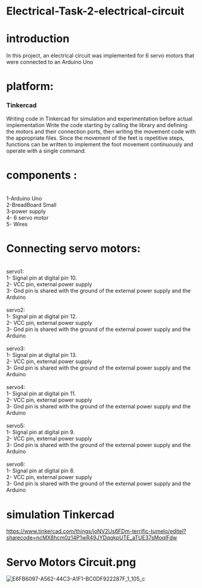  # Electrical-Task-2-electrical-circuit
 # introduction 
 
In this project, an electrical circuit was implemented for 6 servo motors that were connected to an Arduino Uno

# platform:
### Tinkercad
Writing code in Tinkercad for simulation and experimentation before actual implementation 
Write the code starting by calling the library and defining the motors and their connection ports, then writing the movement code with the appropriate files. Since the movement of the feet is repetitive steps, functions can be written to implement the foot movement continuously and operate with a single command.

# components :
<br>1-Arduino Uno
<br>2-BreadBoard Small
<br>3-power supply 
<br>4- 6 servo motor
<br>5- Wires

# Connecting servo motors:
<br>servo1:
<br>1- Signal pin at digital pin 10.
<br>2- VCC pin, external power supply 
<br>3- Gnd pin is shared with the ground of the external power supply and the Arduino
<br>
<br>servo2:
<br>1- Signal pin at digital pin 12.
<br>2- VCC pin, external power supply 
<br>3- Gnd pin is shared with the ground of the external power supply and the Arduino
<br>
<br>servo3:
<br>1- Signal pin at digital pin 13.
<br>2- VCC pin, external power supply 
<br>3- Gnd pin is shared with the ground of the external power supply and the Arduino
<br>
<br>servo4:
<br>1- Signal pin at digital pin 11.
<br>2- VCC pin, external power supply 
<br>3- Gnd pin is shared with the ground of the external power supply and the Arduino
<br>
<br>servo5:
<br>1- Signal pin at digital pin 9.
<br>2- VCC pin, external power supply 
<br>3- Gnd pin is shared with the ground of the external power supply and the Arduino
<br>
<br>servo6:
<br>1- Signal pin at digital pin 8.
<br>2- VCC pin, external power supply 
<br>3- Gnd pin is shared with the ground of the external power supply and the Arduino
<br>


# simulation Tinkercad 
https://www.tinkercad.com/things/joNV2Us6FDm-terrific-tumelo/editel?sharecode=ncMX8hcm0z14P1wR49JYDqqkpUTE_aTUE37sMoqlFdw

# Servo Motors Circuit.png
![E6FB6097-A562-44C3-A1F1-BC0DF922287F_1_105_c](https://github.com/shumukh-A/Electrical-Task-2-electrical-circuit/assets/175011799/8d5c1a61-51fe-4bcb-bf9c-7744254ca01c)



